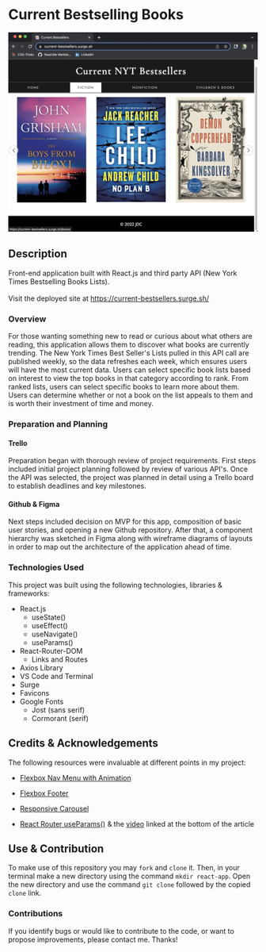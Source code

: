 # Current Bestselling Books

<img src="current-bestsellers/assets/homepage.png" alt="homepage" > 

## Description
Front-end application built with React.js and third party API (New York Times Bestselling Books Lists).<br>
<br>
Visit the deployed site at https://current-bestsellers.surge.sh/


### Overview
For those wanting something new to read or curious about what others are reading, this application allows them to discover what books are currently trending. The New York Times Best Seller's Lists pulled in this API call are published weekly, so the data refreshes each week, which ensures users will have the most current data. Users can select specific book lists based on interest to view the top books in that category according to rank. From ranked lists, users can select specific books to learn more about them. Users can determine whether or not a book on the list appeals to them and is worth their investment of time and money.

### Preparation and Planning
#### Trello
Preparation began with thorough review of project requirements. First steps included initial project planning followed by review of various API's. Once the API was selected, the project was planned in detail using a Trello board to establish deadlines and key milestones.

#### Github & Figma
Next steps included decision on MVP for this app, composition of basic user stories, and opening a new Github repository. After that, a component hierarchy was sketched in Figma along with wireframe diagrams of layouts in order to map out the architecture of the application ahead of time.

### Technologies Used
This project was built using the following technologies, libraries & frameworks:<br>

* React.js
  - useState()
  - useEffect()
  - useNavigate()
  - useParams()
* React-Router-DOM
  - Links and Routes
* Axios Library
* VS Code and Terminal
* Surge
* Favicons
* Google Fonts
  - Jost (sans serif)
  - Cormorant (serif)


## Credits & Acknowledgements
The following resources were invaluable at different points in my project:

* [Flexbox Nav Menu with Animation](https://codepen.io/mycarrera/pen/GpKwxO)

* [Flexbox Footer](https://dev.to/akshay_rajput/keep-footer-at-bottom-of-page-using-flexbox-4a6f)

* [Responsive Carousel](https://reactjsexample.com/react-responsive-carousel-component-with-grid-layout-to-easily-create-a-carousel-like-photo-gallery/)

* [React Router useParams()](https://medium.com/geekculture/how-to-use-react-router-useparams-436851fd5ef6) & the [video](https://www.youtube.com/watch?v=BLbTGKUzND4) linked at the bottom of the article

## Use & Contribution
To make use of this repository you may `fork` and `clone` it. Then, in your terminal make a new directory using the command `mkdir react-app`. Open the new directory and use the command `git clone` followed by the copied `clone` link. 

### Contributions
If you identify bugs or would like to contribute to the code, or want to propose improvements, please contact me. Thanks!








